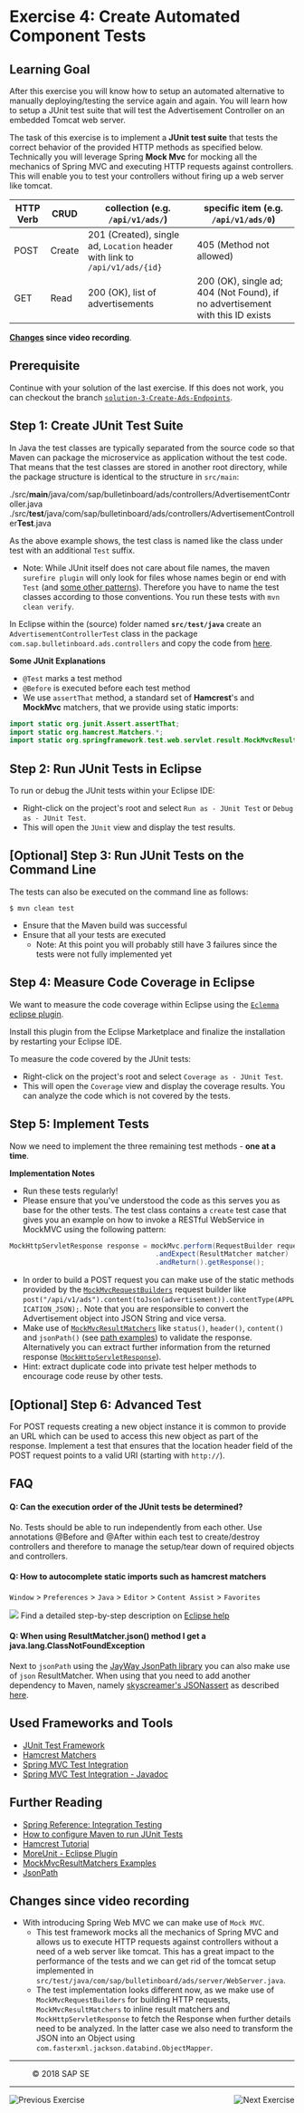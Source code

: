 Exercise 4: Create Automated Component Tests
==========================================

## Learning Goal
After this exercise you will know how to setup an automated alternative to manually deploying/testing the service again and again. You will learn how to setup a JUnit test suite that will test the Advertisement Controller on an embedded Tomcat web server.

The task of this exercise is to implement a **JUnit test suite** that tests the correct behavior of the provided HTTP methods as specified below. Technically you will leverage Spring **Mock Mvc** for mocking all the mechanics of Spring MVC and executing HTTP requests against controllers. This will enable you to test your controllers without firing up a web server like tomcat.


| HTTP Verb |  CRUD      | collection (e.g. `/api/v1/ads/`)   | specific item (e.g. `/api/v1/ads/0`)|   
| ----------- | ---------- | -------------------------------------- | --------------------------------------- |
| POST        | Create     | 201 (Created), single ad, `Location` header with link to `/api/v1/ads/{id}` | 405 (Method not allowed) |
| GET         | Read       | 200 (OK), list of advertisements | 200 (OK), single ad; 404 (Not Found), if no advertisement with this ID exists |

**[Changes](#changes-since-video-recording) since video recording**.

## Prerequisite
Continue with your solution of the last exercise. If this does not work, you can checkout the branch [`solution-3-Create-Ads-Endpoints`](https://github.com/ccjavadev/cc-bulletinboard-ads-spring-webmvc/tree/solution-3-Create-Ads-Endpoints).

## Step 1: Create JUnit Test Suite
In Java the test classes are typically separated from the source code so that Maven can package the microservice as application without the test code. That means that the test classes are stored in another root directory, while the package structure is identical to the structure in `src/main`:

./src/**main**/java/com/sap/bulletinboard/ads/controllers/AdvertisementController.java
./src/**test**/java/com/sap/bulletinboard/ads/controllers/AdvertisementController**Test**.java

As the above example shows, the test class is named like the class under test with an additional `Test` suffix.
- Note: While JUnit itself does not care about file names, the maven `surefire plugin` will only look for files whose names begin or end with `Test` (and [some other patterns](http://maven.apache.org/surefire/maven-surefire-plugin/examples/inclusion-exclusion.html)). Therefore you have to name the test classes according to those conventions. You run these tests with `mvn clean verify`.


In Eclipse within the (source) folder named **`src/test/java`** create an `AdvertisementControllerTest` class in the package `com.sap.bulletinboard.ads.controllers` and copy the code from [here](https://github.wdf.sap.corp/raw/cc-java/cc-bulletinboard-ads-spring-webmvc/exercise-4-Create-ServiceTests/src/test/java/com/sap/bulletinboard/ads/controllers/AdvertisementControllerTest.java).


**Some JUnit Explanations**
- `@Test` marks a test method
- `@Before` is executed before each test method
- We use `assertThat` method, a standard set of **Hamcrest**'s and **MockMvc** matchers, that we provide using static imports: 
```java
import static org.junit.Assert.assertThat;
import static org.hamcrest.Matchers.*;
import static org.springframework.test.web.servlet.result.MockMvcResultMatchers.*;
```

## Step 2: Run JUnit Tests in Eclipse

To run or debug the JUnit tests within your Eclipse IDE:
- Right-click on the project's root and select `Run as - JUnit Test` or `Debug as - JUnit Test`.
- This will open the `JUnit` view and display the test results.


## [Optional] Step 3: Run JUnit Tests on the Command Line

The tests can also be executed on the command line as follows:
```
$ mvn clean test
```
- Ensure that the Maven build was successful
- Ensure that all your tests are executed
  - Note: At this point you will probably still have 3 failures since the tests were not fully implemented yet

## Step 4: Measure Code Coverage in Eclipse
We want to measure the code coverage within Eclipse using the [`Eclemma` eclipse plugin](https://marketplace.eclipse.org/content/eclemma-java-code-coverage).

Install this plugin from the Eclipse Marketplace and finalize the installation by restarting your Eclipse IDE. 

To measure the code covered by the JUnit tests:
- Right-click on the project's root and select `Coverage as - JUnit Test`.
- This will open the `Coverage` view and display the coverage results. You can analyze the code which is not covered by the tests.

## Step 5: Implement Tests
Now we need to implement the three remaining test methods - **one at a time**.

**Implementation Notes**
- Run these tests regularly!
- Please ensure that you've understood the code as this serves you as base for the other tests. The test class contains a `create` test case that gives you an example on how to invoke a RESTful WebService in MockMVC using the following pattern:
```java
MockHttpServletResponse response = mockMvc.perform(RequestBuilder requestBuilder)
                                    .andExpect(ResultMatcher matcher)
                                    .andReturn().getResponse();
```
- In order to build a POST request you can make use of the static methods provided by the [`MockMvcRequestBuilders`](http://docs.spring.io/spring/docs/current/javadoc-api/org/springframework/test/web/servlet/request/MockMvcRequestBuilders.html) request builder like `post("/api/v1/ads").content(toJson(advertisement)).contentType(APPLICATION_JSON);`. Note that you are responsible to convert the Advertisement object into JSON String and vice versa.
- Make use of [`MockMvcResultMatchers`](http://docs.spring.io/spring/docs/current/javadoc-api/org/springframework/test/web/servlet/result/MockMvcResultMatchers.html) like `status()`, `header()`, `content()` and `jsonPath()` (see [path examples](https://github.com/json-path/JsonPath#path-examples)) to validate the response. Alternatively you can extract further information from the returned response ([`MockHttpServletResponse`](http://docs.spring.io/spring/docs/current/javadoc-api/org/springframework/mock/web/MockHttpServletResponse.html)).
- Hint: extract duplicate code into private test helper methods to encourage code reuse by other tests.

## [Optional] Step 6: Advanced Test
For POST requests creating a new object instance it is common to provide an URL which can be used to access this new object as part of the response. Implement a test that ensures that the location header field of the POST request points to a valid URI (starting with `http://`).

## FAQ
#### Q: Can the execution order of the JUnit tests be determined?
No. Tests should be able to run independently from each other.
Use annotations @Before and @After within each test to create/destroy controllers and therefore to manage the setup/tear down of required objects and controllers.

#### Q: How to autocomplete static imports such as hamcrest matchers

`Window` > `Preferences` > `Java` > `Editor` > `Content Assist` > `Favorites`

![](/CreateMicroservice/images/EclipseContentAssistForStaticImports.png)
Find a detailed step-by-step description on [Eclipse help](http://help.eclipse.org/mars/index.jsp?topic=%252Forg.eclipse.jdt.doc.user%252Ftips%252Fjdt_tips.html)

#### Q: When using ResultMatcher.json() method I get a java.lang.ClassNotFoundException
Next to `jsonPath` using the [JayWay JsonPath library](https://github.com/json-path/JsonPath) you can also make use of `json` ResultMatcher. When using that you need to add another dependency to Maven, namely [skyscreamer's JSONassert](https://github.com/skyscreamer/JSONassert) as described [here](http://www.baeldung.com/jsonassert).


## Used Frameworks and Tools
- [JUnit Test Framework](http://junit.org/)
- [Hamcrest Matchers](http://hamcrest.org/JavaHamcrest/)
- [Spring MVC Test Integration](http://docs.spring.io/spring-security/site/docs/current/reference/html/test-mockmvc.html)
- [Spring MVC Test Integration - Javadoc](http://docs.spring.io/spring-framework/docs/current/javadoc-api/org/springframework/test/web/servlet/package-summary.html)

## Further Reading
- [Spring Reference: Integration Testing](https://docs.spring.io/spring-boot/docs/current/reference/html/boot-features-testing.html)
- [How to configure Maven to run JUnit Tests](http://maven.apache.org/surefire/maven-failsafe-plugin/examples/junit.html)
- [Hamcrest Tutorial](https://code.google.com/p/hamcrest/wiki/Tutorial)
- [MoreUnit - Eclipse Plugin](http://moreunit.sourceforge.net/)
- [MockMvcResultMatchers Examples](http://www.programcreek.com/java-api-examples/index.php?api=org.springframework.test.web.servlet.result.MockMvcResultMatchers)
- [JsonPath](https://github.com/json-path/JsonPath)

## Changes since video recording
- With introducing Spring Web MVC we can make use of `Mock MVC`. 
  - This test framework mocks all the mechanics of Spring MVC and allows us to execute HTTP requests against controllers without a need of a web server like tomcat. This has a great impact to the performance of the tests and we can get rid of the tomcat setup implemented in `src/test/java/com/sap/bulletinboard/ads/server/WebServer.java`. 
  - The test implementation looks different now, as we make use of `MockMvcRequestBuilders` for building HTTP requests, `MockMvcResultMatchers` to inline result matchers and `MockHttpServletResponse` to fetch the Response when further details need to be analyzed. In the latter case we also need to transform the JSON into an Object using `com.fasterxml.jackson.databind.ObjectMapper`.
   

***
<dl>
  <dd>
  <div class="footer">&copy; 2018 SAP SE</div>
  </dd>
</dl>
<hr>
<a href="Exercise_3_CreateAdsEndpoints.md">
  <img align="left" alt="Previous Exercise">
</a>
<a href="Exercise_4_Part2_CreateAdditionalAdsEndpoints.md">
  <img align="right" alt="Next Exercise">
</a>
